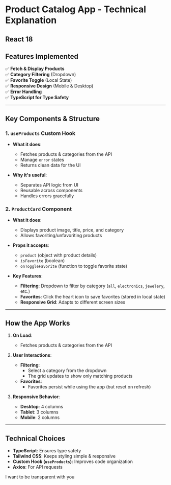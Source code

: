 # **Product Catalog App - Technical Explanation**
## React 18 
## **Features Implemented**
✅ **Fetch & Display Products**  
✅ **Category Filtering** (Dropdown)  
✅ **Favorite Toggle** (Local State)  
✅ **Responsive Design** (Mobile & Desktop)  
✅ **Error Handling**  
✅ **TypeScript for Type Safety**  

---

## **Key Components & Structure**
### **1. `useProducts` Custom Hook**
- **What it does**:  
  - Fetches products & categories from the API  
  - Manage `error` states  
  - Returns clean data for the UI  

- **Why it's useful**:  
  - Separates API logic from UI  
  - Reusable across components  
  - Handles errors gracefully  

### **2. `ProductCard` Component**
- **What it does**:  
  - Displays product image, title, price, and category  
  - Allows favoriting/unfavoriting products  

- **Props it accepts**:  
  - `product` (object with product details)  
  - `isFavorite` (boolean)  
  - `onToggleFavorite` (function to toggle favorite state)  


- **Key Features**:  
  - **Filtering**: Dropdown to filter by category (`all`, `electronics`, `jewelery`, etc.)  
  - **Favorites**: Click the heart icon to save favorites (stored in local state)  
  - **Responsive Grid**: Adapts to different screen sizes  

---

## **How the App Works**
1. **On Load**:
   - Fetches products & categories from the API  

2. **User Interactions**:
   - **Filtering**:  
     - Select a category from the dropdown  
     - The grid updates to show only matching products  
   - **Favorites**:  
     - Favorites persist while using the app (but reset on refresh)  

3. **Responsive Behavior**:
   - **Desktop**: 4 columns  
   - **Tablet**: 3 columns  
   - **Mobile**: 2 columns  

---

## **Technical Choices**
- **TypeScript**: Ensures type safety
- **Tailwind CSS**: Keeps styling simple & responsive  
- **Custom Hook (`useProducts`)**: Improves code organization 
- **Axios**: For API requests 


I want to be transparent with you 

